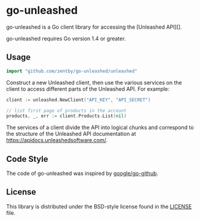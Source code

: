 # go-unleashed #

go-unleashed is a Go client library for accessing the [Unleashed API][].

go-unleashed requires Go version 1.4 or greater.

## Usage ##

```go
import "github.com/zentby/go-unleashed/unleashed"
```

Construct a new Unleashed client, then use the various services on the client to
access different parts of the Unleashed API. For example:

```go
client := unleashed.NewClient("API_KEY", "API_SECRET")

// list first page of products in the account
products, _, err := client.Products.List(nil)
```


The services of a client divide the API into logical chunks and correspond to
the structure of the Unleashed API documentation at
https://apidocs.unleashedsoftware.com/.

## Code Style

The code of go-unleashed was inspired by [google/go-github](https://github.com/google/go-github).

## License ##

This library is distributed under the BSD-style license found in the [LICENSE](./LICENSE)
file.
